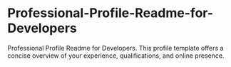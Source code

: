 # Professional-Profile-Readme-for-Developers
Professional Profile Readme for Developers. This profile template offers a concise overview of your experience, qualifications, and online presence. 
